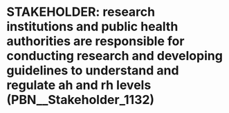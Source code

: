 # STAKEHOLDER: __research institutions and public health authorities are responsible for conducting research and developing guidelines to understand and regulate ah and rh levels__ (PBN__Stakeholder_1132)

